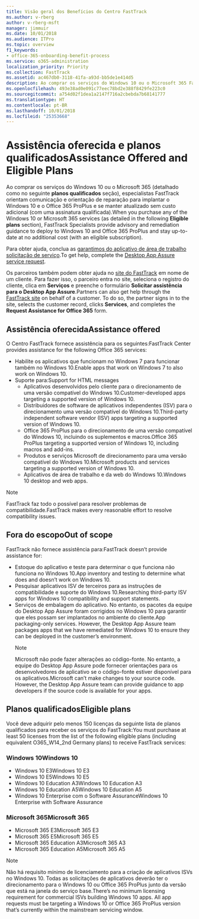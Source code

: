 ```yaml
---
title: Visão geral dos Benefícios do Centro FastTrack
ms.author: v-rberg
author: v-rberg-msft
manager: jimmuir
ms.date: 10/01/2018
ms.audience: ITPro
ms.topic: overview
f1_keywords:
- office-365-onboarding-benefit-process
ms.service: o365-administration
localization_priority: Priority
ms.collection: FastTrack
ms.assetid: ac467db0-3118-41fa-a93d-bb5de1e414d5
description: Ao comprar os serviços do Windows 10 ou o Microsoft 365 FastTrack especialistas oferecem comunicação e orientação de reparação para implantar para Windows 10 e no Office 365 ProPlus e a se manter atualizado sem custo adicional (com uma assinatura qualificada).
ms.openlocfilehash: 493e38ad0e091c77eec78bd2e388f8429fe223c0
ms.sourcegitcommit: a754d02f1dea1a2147f716a2cbebda7b68141777
ms.translationtype: HT
ms.contentlocale: pt-BR
ms.lasthandoff: 10/01/2018
ms.locfileid: "25353668"
---
```

# <a name="assistance-offered-and-eligible-plans"></a><span data-ttu-id="21045-103">Assistência oferecida e planos qualificados</span><span class="sxs-lookup"><span data-stu-id="21045-103">Assistance Offered and Eligible Plans</span></span>   

<span data-ttu-id="21045-104">Ao comprar os serviços do Windows 10 ou o Microsoft 365 (detalhado como no seguinte **planos qualificados** seção), especialistas FastTrack orientam comunicação e orientação de reparação para implantar o Windows 10 e o Office 365 ProPlus e se manter atualizado sem custo adicional (com uma assinatura qualificada).</span><span class="sxs-lookup"><span data-stu-id="21045-104">When you purchase any of the Windows 10 or Microsoft 365 services (as detailed in the following **Eligible plans** section), FastTrack Specialists provide advisory and remediation guidance to deploy to Windows 10 and Office 365 ProPlus and stay up-to-date at no additional cost (with an eligible subscription).</span></span>

<span data-ttu-id="21045-105">Para obter ajuda, conclua as [garantimos do aplicativo de área de trabalho solicitação de serviço](https://go.microsoft.com/fwlink/?linkid=2022721).</span><span class="sxs-lookup"><span data-stu-id="21045-105">To get help, complete the [Desktop App Assure service request](https://go.microsoft.com/fwlink/?linkid=2022721).</span></span>

<span data-ttu-id="21045-p101">Os parceiros também podem obter ajuda no [site do FastTrack](https://go.microsoft.com/fwlink/?linkid=780698) em nome de um cliente. Para fazer isso, o parceiro entra no site, seleciona o registro do cliente, clica em **Serviços** e preenche o formulário **Solicitar assistência para o Desktop App Assure**.</span><span class="sxs-lookup"><span data-stu-id="21045-p101">Partners can also get help through the [FastTrack site](https://go.microsoft.com/fwlink/?linkid=780698) on behalf of a customer. To do so, the partner signs in to the site, selects the customer record, clicks **Services**, and completes the **Request Assistance for Office 365** form.</span></span>

## <a name="assistance-offered"></a><span data-ttu-id="21045-108">Assistência oferecida</span><span class="sxs-lookup"><span data-stu-id="21045-108">Assistance offered</span></span>

<span data-ttu-id="21045-109">O Centro FastTrack fornece assistência para os seguintes:</span><span class="sxs-lookup"><span data-stu-id="21045-109">FastTrack Center provides assistance for the following Office 365 services:</span></span>
- <span data-ttu-id="21045-110">Habilite os aplicativos que funcionam no Windows 7 para funcionar também no Windows 10.</span><span class="sxs-lookup"><span data-stu-id="21045-110">Enable apps that work on Windows 7 to also work on Windows 10.</span></span>
- <span data-ttu-id="21045-111">Suporte para:</span><span class="sxs-lookup"><span data-stu-id="21045-111">Support for HTML messages</span></span>
    - <span data-ttu-id="21045-112">Aplicativos desenvolvidos pelo cliente para o direcionamento de uma versão compatível do Windows 10.</span><span class="sxs-lookup"><span data-stu-id="21045-112">Customer-developed apps targeting a supported version of Windows 10.</span></span>
    - <span data-ttu-id="21045-113">Distribuidores de software de aplicativos independentes (ISV) para o direcionamento uma versão compatível do Windows 10.</span><span class="sxs-lookup"><span data-stu-id="21045-113">Third-party independent software vendor (ISV) apps targeting a supported version of Windows 10.</span></span>
    - <span data-ttu-id="21045-114">Office 365 ProPlus para o direcionamento de uma versão compatível do Windows 10, incluindo os suplementos e macros.</span><span class="sxs-lookup"><span data-stu-id="21045-114">Office 365 ProPlus targeting a supported version of Windows 10, including macros and add-ins.</span></span>
    - <span data-ttu-id="21045-115">Produtos e serviços Microsoft de direcionamento para uma versão compatível do Windows 10.</span><span class="sxs-lookup"><span data-stu-id="21045-115">Microsoft products and services targeting a supported version of Windows 10.</span></span>
    - <span data-ttu-id="21045-116">Aplicativos de área de trabalho e da web do Windows 10.</span><span class="sxs-lookup"><span data-stu-id="21045-116">Windows 10 desktop and web apps.</span></span>
> [!NOTE]
> <span data-ttu-id="21045-117">FastTrack faz todo o possível para resolver problemas de compatibilidade.</span><span class="sxs-lookup"><span data-stu-id="21045-117">FastTrack makes every reasonable effort to resolve compatibility issues.</span></span> 

## <a name="out-of-scope"></a><span data-ttu-id="21045-118">Fora do escopo</span><span class="sxs-lookup"><span data-stu-id="21045-118">Out of scope</span></span>

<span data-ttu-id="21045-119">FastTrack não fornece assistência para:</span><span class="sxs-lookup"><span data-stu-id="21045-119">FastTrack doesn’t provide assistance for:</span></span>
- <span data-ttu-id="21045-120">Estoque do aplicativo e teste para determinar o que funciona não funciona no Windows 10.</span><span class="sxs-lookup"><span data-stu-id="21045-120">App inventory and testing to determine what does and doesn’t work on Windows 10.</span></span>
- <span data-ttu-id="21045-121">Pesquisar aplicativos ISV de terceiros para as instruções de compatibilidade e suporte do Windows 10.</span><span class="sxs-lookup"><span data-stu-id="21045-121">Researching third-party ISV apps for Windows 10 compatibility and support statements.</span></span>
- <span data-ttu-id="21045-p102">Serviços de embalagem do aplicativo. No entanto, os pacotes da equipe do Desktop App Assure foram corrigidos no Windows 10 para garantir que eles possam ser implantados no ambiente do cliente.</span><span class="sxs-lookup"><span data-stu-id="21045-p102">App packaging-only services. However, the Desktop App Assure team packages apps that we have remediated for Windows 10 to ensure they can be deployed in the customer’s environment.</span></span>
    > [!NOTE]
    > <span data-ttu-id="21045-p103">Microsoft não pode fazer alterações ao código-fonte. No entanto, a equipe do Desktop App Assure pode fornecer orientações para os desenvolvedores de aplicativo se o código-fonte estiver disponível para os aplicativos.</span><span class="sxs-lookup"><span data-stu-id="21045-p103">Microsoft can’t make changes to your source code. However, the Desktop App Assure team can provide guidance to app developers if the source code is available for your apps.</span></span>

 
## <a name="eligible-plans"></a><span data-ttu-id="21045-126">Planos qualificados</span><span class="sxs-lookup"><span data-stu-id="21045-126">Eligible plans</span></span>

<span data-ttu-id="21045-127">Você deve adquirir pelo menos 150 licenças da seguinte lista de planos qualificados para receber os serviços do FastTrack:</span><span class="sxs-lookup"><span data-stu-id="21045-127">You must purchase at least 50 licenses from the list of the following eligible plans (including equivalent O365_W14_2nd Germany plans) to receive FastTrack services:</span></span>

### <a name="windows-10"></a><span data-ttu-id="21045-128">Windows 10</span><span class="sxs-lookup"><span data-stu-id="21045-128">Windows 10</span></span>
- <span data-ttu-id="21045-129">Windows 10 E3</span><span class="sxs-lookup"><span data-stu-id="21045-129">Windows 10 E3</span></span>
- <span data-ttu-id="21045-130">Windows 10 E5</span><span class="sxs-lookup"><span data-stu-id="21045-130">Windows 10 E5</span></span>
- <span data-ttu-id="21045-131">Windows 10 Education A3</span><span class="sxs-lookup"><span data-stu-id="21045-131">Windows 10 Education A3</span></span>
- <span data-ttu-id="21045-132">Windows 10 Education A5</span><span class="sxs-lookup"><span data-stu-id="21045-132">Windows 10 Education A5</span></span> 
- <span data-ttu-id="21045-133">Windows 10 Enterprise com o Software Assurance</span><span class="sxs-lookup"><span data-stu-id="21045-133">Windows 10 Enterprise with Software Assurance</span></span>

### <a name="microsoft-365"></a><span data-ttu-id="21045-134">Microsoft 365</span><span class="sxs-lookup"><span data-stu-id="21045-134">Microsoft 365</span></span>
- <span data-ttu-id="21045-135">Microsoft 365 E3</span><span class="sxs-lookup"><span data-stu-id="21045-135">Microsoft 365 E3</span></span>
- <span data-ttu-id="21045-136">Microsoft 365 E5</span><span class="sxs-lookup"><span data-stu-id="21045-136">Microsoft 365 E5</span></span>
- <span data-ttu-id="21045-137">Microsoft 365 Education A3</span><span class="sxs-lookup"><span data-stu-id="21045-137">Microsoft 365 A3</span></span>
- <span data-ttu-id="21045-138">Microsoft 365 Education A5</span><span class="sxs-lookup"><span data-stu-id="21045-138">Microsoft 365 A5</span></span>

> [!NOTE]
> <span data-ttu-id="21045-p104">Não há requisito mínimo de licenciamento para a criação de aplicativos ISVs no Windows 10. Todas as solicitações de aplicativos deverão ter o direcionamento para o Windows 10 ou Office 365 ProPlus junto da versão que está na janela do serviço base.</span><span class="sxs-lookup"><span data-stu-id="21045-p104">There’s no minimum licensing requirement for commercial ISVs building Windows 10 apps. All app requests must be targeting a Windows 10 or Office 365 ProPlus version that’s currently within the mainstream servicing window.</span></span> 
